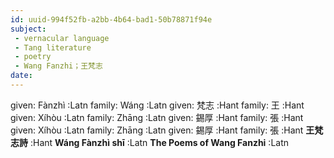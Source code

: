```yaml
---
id: uuid-994f52fb-a2bb-4b64-bad1-50b78871f94e
subject: 
 - vernacular language
 - Tang literature
 - poetry
 - Wang Fanzhi；王梵志
date: 
---
```


given: Fànzhì :Latn
family: Wáng :Latn
given: 梵志 :Hant
family: 王 :Hant
given: Xíhòu :Latn
family: Zhāng :Latn
given: 錫厚 :Hant
family: 張 :Hant
given: Xíhòu :Latn
family: Zhāng :Latn
given: 錫厚 :Hant
family: 張 :Hant
**王梵志詩** :Hant
**Wáng Fànzhì shī** :Latn
**The Poems of Wang Fanzhi** :Latn